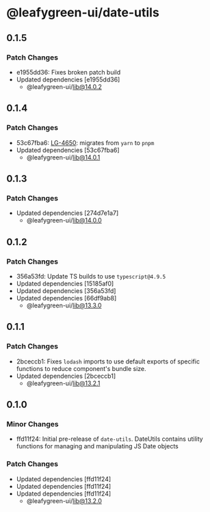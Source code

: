 # @leafygreen-ui/date-utils

## 0.1.5

### Patch Changes

- e1955dd36: Fixes broken patch build
- Updated dependencies [e1955dd36]
  - @leafygreen-ui/lib@14.0.2

## 0.1.4

### Patch Changes

- 53c67fba6: [LG-4650](https://jira.mongodb.org/browse/LG-4650): migrates from `yarn` to `pnpm`
- Updated dependencies [53c67fba6]
  - @leafygreen-ui/lib@14.0.1

## 0.1.3

### Patch Changes

- Updated dependencies [274d7e1a7]
  - @leafygreen-ui/lib@14.0.0

## 0.1.2

### Patch Changes

- 356a53fd: Update TS builds to use `typescript@4.9.5`
- Updated dependencies [15185af0]
- Updated dependencies [356a53fd]
- Updated dependencies [66df9ab8]
  - @leafygreen-ui/lib@13.3.0

## 0.1.1

### Patch Changes

- 2bceccb1: Fixes `lodash` imports to use default exports of specific functions to reduce component's bundle size.
- Updated dependencies [2bceccb1]
  - @leafygreen-ui/lib@13.2.1

## 0.1.0

### Minor Changes

- ffd11f24: Initial pre-release of `date-utils`. DateUtils contains utility functions for managing and manipulating JS Date objects

### Patch Changes

- Updated dependencies [ffd11f24]
- Updated dependencies [ffd11f24]
- Updated dependencies [ffd11f24]
  - @leafygreen-ui/lib@13.2.0
